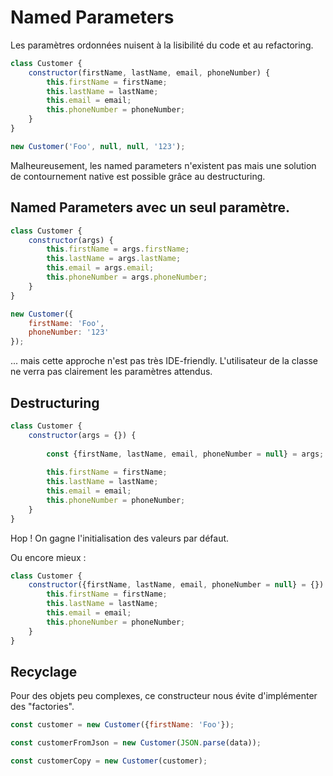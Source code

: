 # Named Parameters

Les paramètres ordonnées nuisent à la lisibilité du code et au refactoring.

```javascript
class Customer {
    constructor(firstName, lastName, email, phoneNumber) {
        this.firstName = firstName;
        this.lastName = lastName;
        this.email = email;
        this.phoneNumber = phoneNumber;
    }
}

new Customer('Foo', null, null, '123');
```

Malheureusement, les named parameters n'existent pas mais une solution de contournement native est possible grâce au destructuring.

## Named Parameters avec un seul paramètre.

```javascript
class Customer {
    constructor(args) {
        this.firstName = args.firstName;
        this.lastName = args.lastName;
        this.email = args.email;
        this.phoneNumber = args.phoneNumber;
    }
}

new Customer({
    firstName: 'Foo',
    phoneNumber: '123'
});
```

... mais cette approche n'est pas très IDE-friendly. L'utilisateur de la classe ne verra pas clairement les paramètres attendus.

## Destructuring

```javascript
class Customer {
    constructor(args = {}) {
    
        const {firstName, lastName, email, phoneNumber = null} = args;
    
        this.firstName = firstName;
        this.lastName = lastName;
        this.email = email;
        this.phoneNumber = phoneNumber;
    }
}
```

Hop ! On gagne l'initialisation des valeurs par défaut.

Ou encore mieux :

```javascript
class Customer {
    constructor({firstName, lastName, email, phoneNumber = null} = {}) {
        this.firstName = firstName;
        this.lastName = lastName;
        this.email = email;
        this.phoneNumber = phoneNumber;
    }
}
```

## Recyclage

Pour des objets peu complexes, ce constructeur nous évite d'implémenter des "factories".

```javascript
const customer = new Customer({firstName: 'Foo'});

const customerFromJson = new Customer(JSON.parse(data));

const customerCopy = new Customer(customer);
```

